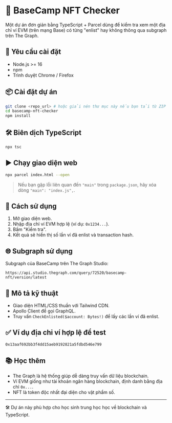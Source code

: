 # 🧪 BaseCamp NFT Checker

Một dự án đơn giản bằng TypeScript + Parcel dùng để kiểm tra xem một địa chỉ ví EVM (trên mạng Base) có từng "enlist" hay không thông qua subgraph trên The Graph.

## 🚀 Yêu cầu cài đặt

- Node.js >= 16
- npm
- Trình duyệt Chrome / Firefox

## 📦 Cài đặt dự án

```bash
git clone <repo_url> # hoặc giải nén thư mục này nếu bạn tải từ ZIP
cd basecamp-nft-checker
npm install
```

## 🛠️ Biên dịch TypeScript

```bash
npx tsc
```

## ▶️ Chạy giao diện web

```bash
npx parcel index.html --open
```

> Nếu bạn gặp lỗi liên quan đến `"main"` trong `package.json`, hãy xóa dòng `"main": "index.js",`.

## 🧠 Cách sử dụng

1. Mở giao diện web.
2. Nhập địa chỉ ví EVM hợp lệ (ví dụ: `0x1234...`).
3. Bấm "Kiểm tra".
4. Kết quả sẽ hiển thị số lần ví đã enlist và transaction hash.

## 🌐 Subgraph sử dụng

Subgraph của BaseCamp trên The Graph Studio:
```
https://api.studio.thegraph.com/query/72520/basecamp-nft/version/latest
```

## 🧩 Mô tả kỹ thuật

- Giao diện HTML/CSS thuần với Tailwind CDN.
- Apollo Client để gọi GraphQL.
- Truy vấn `CheckEnlisted($account: Bytes!)` để lấy các lần ví đã enlist.

## ✅ Ví dụ địa chỉ ví hợp lệ để test

```
0x13aaf692bb3f4dd15aeb9192821a5fdbd546e799
```

## 📚 Học thêm

- The Graph là hệ thống giúp dễ dàng truy vấn dữ liệu blockchain.
- Ví EVM giống như tài khoản ngân hàng blockchain, định danh bằng địa chỉ `0x...`.
- NFT là token độc nhất đại diện cho vật phẩm số.

---

🛠️ Dự án này phù hợp cho học sinh trung học học về blockchain và TypeScript.